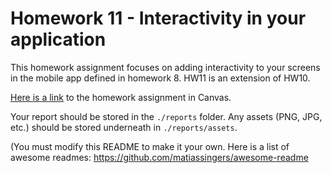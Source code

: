 # Homework 11 - Interactivity in your application

This homework assignment focuses on adding interactivity to your screens in the
mobile app defined in homework 8.  HW11 is an extension of HW10.

[Here is a link](https://virginiacommonwealth.instructure.com/courses/93957/assignments/853512) to the homework assignment in Canvas.

Your report should be stored in the ``./reports`` folder.  Any assets (PNG, JPG, etc.) should be stored underneath in ``./reports/assets``.

(You must modify this README to make it your own.  Here is a list of awesome readmes: <https://github.com/matiassingers/awesome-readme>
